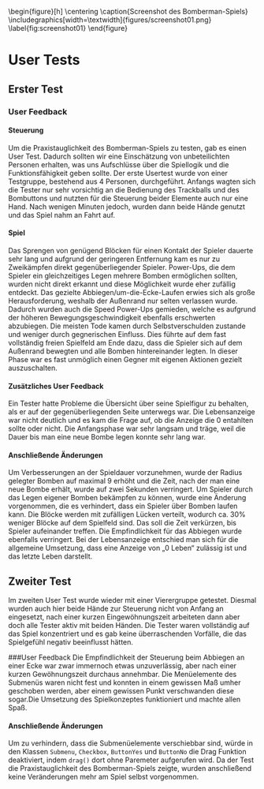 
\begin{figure}[h]
    \centering
    \caption{Screenshot des Bomberman-Spiels}
    \includegraphics[width=\textwidth]{figures/screenshot01.png}
    \label{fig:screenshot01}
\end{figure}

# User Tests
## Erster Test
### User Feedback
#### Steuerung
Um die Praxistauglichkeit des Bomberman-Spiels zu testen, gab es einen User Test. Dadurch sollten wir eine Einschätzung von unbeteilichten Personen erhalten, was uns Aufschlüsse über die Spiellogik und die Funktionsfähigkeit geben sollte. Der erste Usertest wurde von einer Testgruppe, bestehend aus 4 Personen, durchgeführt. Anfangs wagten sich die Tester nur sehr vorsichtig an die Bedienung des Trackballs und des Bombuttons und nutzten für die Steuerung beider Elemente auch nur eine Hand. Nach wenigen Minuten jedoch, wurden dann beide Hände genutzt und das Spiel nahm an Fahrt auf.

#### Spiel
Das Sprengen von genügend Blöcken für einen Kontakt der Spieler dauerte sehr lang und aufgrund der geringeren Entfernung kam es nur zu Zweikämpfen direkt gegenüberliegender Spieler. Power-Ups, die dem Spieler ein gleichzeitiges Legen mehrere Bomben ermöglichen sollten, wurden nicht direkt erkannt und diese Möglichkeit wurde eher zufällig entdeckt. Das gezielte Abbiegen/um-die-Ecke-Laufen erwies sich als große Herausforderung, weshalb der Außenrand nur selten verlassen wurde. Dadurch wurden auch die Speed Power-Ups gemieden, welche es aufgrund der höheren Bewegungsgeschwindigkeit ebenfalls erschwerten abzubiegen. Die meisten Tode kamen durch Selbstverschulden zustande und weniger durch gegnerischen Einfluss. Dies führte auf dem fast vollständig freien Spielfeld am Ende dazu, dass die Spieler sich auf dem Außenrand bewegten und alle Bomben hintereinander legten. In dieser Phase war es fast unmöglich einen Gegner mit eigenen Aktionen gezielt auszuschalten.

#### Zusätzliches User Feedback
Ein Tester hatte Probleme die Übersicht über seine Spielfigur zu behalten, als er auf der gegenüberliegenden Seite unterwegs war. Die Lebensanzeige war nicht deutlich und es kam die Frage auf, ob die Anzeige die 0 entahlten sollte oder nicht. Die Anfangsphase war sehr langsam und träge, weil die Dauer bis man eine neue Bombe legen konnte sehr lang war.

#### Anschließende Änderungen

Um Verbesserungen an der Spieldauer vorzunehmen, wurde der Radius gelegter Bomben auf maximal 9 erhöht und die Zeit, nach der man eine neue Bombe erhält, wurde auf zwei Sekunden verringert. Um Spieler durch das Legen eigener Bomben bekämpfen zu können, wurde eine Änderung vorgenommen, die es verhindert, dass ein Spieler über Bomben laufen kann. Die Blöcke werden mit zufälligen Lücken verteilt, wodurch ca. 30% weniger Blöcke auf dem Spielfeld sind. Das soll die Zeit verkürzen, bis Spieler aufeinander treffen. Die Empfindlichkeit für das Abbiegen wurde ebenfalls verringert. Bei der Lebensanzeige entschied man sich für die allgemeine Umsetzung, dass eine Anzeige von „0 Leben“ zulässig ist und das letzte Leben darstellt.

## Zweiter Test

Im zweiten User Test wurde wieder mit einer Vierergruppe getestet. Diesmal wurden auch hier beide Hände zur Steuerung nicht von Anfang an eingesetzt, nach einer kurzen Eingewöhnungszeit arbeiteten dann aber doch alle Tester aktiv mit beiden Händen. Die Tester waren vollständig auf das Spiel konzentriert und es gab keine überraschenden Vorfälle, die das Spielgefühl negativ beeinflusst hätten.

###User Feedback
Die Empfindlichkeit der Steuerung beim Abbiegen an einer Ecke war zwar immernoch etwas unzuverlässig, aber nach einer kurzen Gewöhnungszeit durchaus annehmbar. Die Menüelemente des Submenüs waren nicht fest und konnten in einem gewissen Maß umher geschoben werden, aber einem gewissen Punkt verschwanden diese sogar.Die Umsetzung des Spielkonzeptes funktioniert und machte allen Spaß. 

#### Anschließende Änderungen
Um zu verhindern, dass die Submenüelemente verschiebbar sind, würde in den Klassen `Submenu`, `Checkbox`, `ButtonYes` und `ButtonNo` die Drag Funktion deaktiviert, indem `drag()` dort ohne Paremeter aufgerufen wird. Da der Test die Praxistauglichkeit des Bomberman-Spiels zeigte, wurden anschließend keine Veränderungen mehr am Spiel selbst vorgenommen.
